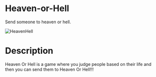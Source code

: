 # Heaven-or-Hell
Send someone to heaven or hell.


![HeavenHell](https://divinekingdom.files.wordpress.com/2015/03/hell_vs_heaven_by_i_r_s.jpg?w=640)


# Description
Heaven Or Hell is a game where you judge people based on their life and then you can send them to Heaven Or Hell!!!
